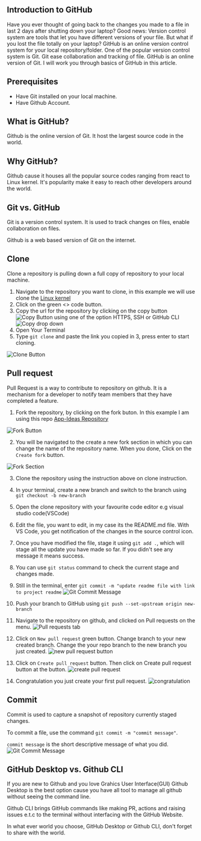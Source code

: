 ## Introduction to GitHub

Have you ever thought of going back to the changes you made to a file in last 2 days after shutting down your laptop? Good news: Version control system are tools that let you have different versions of your file. But what if you lost the file totally on your laptop? GitHub is an online version control system for your local repository/folder.
One of the popular version control system is Git.
Git ease collaboration and tracking of file.
GitHub is an online version of Git. I will work you through basics of GitHub in this article.

## Prerequisites

- Have Git installed on your local machine.
- Have Github Account.

## What is GitHub?

Github is the online version of Git. It host the largest source code in the world.

## Why GitHub?

Github cause it houses all the popular source codes ranging from react to Linux kernel. It's popularity make it easy to reach other developers around the world.

## Git vs. GitHub

Git is a version control system. It is used to track changes on files, enable collaboration on files.

Github is a web based version of Git on the internet.

## Clone

Clone a repository is pulling down a full copy of repository to your local machine.

1. Navigate to the repository you want to clone, in this example we will use clone the [Linux kernel](https://github.com/torvalds/linux)
2. Click on the green <> code button.
3. Copy the url for the repository by clicking on the copy button ![Copy Button](./images/img2a.png) using one of the option HTTPS, SSH or GitHub CLI
   ![Copy drop down](./images/img2b.png)
4. Open Your Terminal
5. Type `git clone` and paste the link you copied in 3, press enter to start cloning.

![Clone Button](./images/img1.png)

## Pull request

Pull Request is a way to contribute to repository on github. It is a mechanism for a developer to notify team members that they have completed a feature.

1. Fork the repository, by clicking on the fork buton. In this example I am using this repo [App-Ideas Repository](https://github.com/DannieBabz/App-Ideas--JS)

![Fork Button](./images/img3.png)

2. You will be navigated to the create a new fork section in which you can change the name of the repository name. When you done, Click on the `Create fork` button.

![Fork Section](./images/img4.png)

3. Clone the repository using the instruction above on clone instruction.

4. In your terminal, create a new branch and switch to the branch using ` git checkout -b new-branch`

5. Open the clone repository with your favourite code editor e.g visual studio code(VSCode)

6. Edit the file, you want to edit, in my case its the README.md file. With VS Code, you get notification of the changes in the source control icon.
7. Once you have modified the file, stage it using `git add .`, which will stage all the update you have made so far.
   If you didn't see any message it means success.

8. You can use `git status` command to check the current stage and changes made.

9. Still in the terminal, enter `git commit -m "update readme file with link to project readme`
   ![Git Commit Message](./images/img5.png)
10. Push your branch to GitHub using `git push --set-upstream origin new-branch`
11. Navigate to the repository on github, and clicked on Pull requests on the menu.
    ![Pull requests tab](./images/img6.png)
12. Click on `New pull request` green button. Change branch to your new created branch. Change the your repo branch to the new branch you just created.
    ![new pull request button ](./images/img7.png)
13. Click on `Create pull request` button. Then click on Create pull request button at the button.
    ![create pull request ](./images/img8.png)
14. Congratulation you just create your first pull request.
    ![congratulation ](./images/img9.png)

## Commit

Commit is used to capture a snapshot of repository currently staged changes.

To commit a file, use the command `git commit -m "commit message"`.

`commit message` is the short descriptive message of what you did.
![Git Commit Message](./images/img5.png)

## GitHub Desktop vs. Github CLI

If you are new to Github and you love Grahics User Interface(GUI) Github Desktop is the best option cause you have all tool to manage all github without seeing the command line.

Github CLI brings GitHub commands like making PR, actions and raising issues e.t.c to the terminal without interfacing with the GitHub Website.

In what ever world you choose, GitHub Desktop or Github CLI, don't forget to share with the world.
